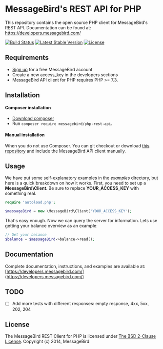 MessageBird's REST API for PHP
===============================
This repository contains the open source PHP client for MessageBird's REST API. Documentation can be found at: https://developers.messagebird.com/

[![Build Status](https://github.com/messagebird/php-rest-api/actions/workflows/tests.yml/badge.svg?branch=master)](https://github.com/messagebird/php-rest-api/actions/workflows/tests.yml?query=branch%3Amaster)
[![Latest Stable Version](https://poser.pugx.org/messagebird/php-rest-api/v/stable.svg)](https://packagist.org/packages/messagebird/php-rest-api)
[![License](https://poser.pugx.org/messagebird/php-rest-api/license.svg)](https://packagist.org/packages/messagebird/php-rest-api)

Requirements
-----

- [Sign up](https://www.messagebird.com/en/signup) for a free MessageBird account
- Create a new access_key in the developers sections
- MessageBird API client for PHP requires PHP >= 7.3.

Installation
-----

#### Composer installation

- [Download composer](https://getcomposer.org/doc/00-intro.md#installation-nix)
- Run `composer require messagebird/php-rest-api`.

#### Manual installation

When you do not use Composer. You can git checkout or download [this repository](https://github.com/messagebird/php-rest-api/archive/master.zip) and include the MessageBird API client manually.


Usage
-----

We have put some self-explanatory examples in the *examples* directory, but here is a quick breakdown on how it works. First, you need to set up a **MessageBird\Client**. Be sure to replace **YOUR_ACCESS_KEY** with something real.

```php
require 'autoload.php';

$messageBird = new \MessageBird\Client('YOUR_ACCESS_KEY');

```

That's easy enough. Now we can query the server for information. Lets use getting your balance overview as an example:

```php
// Get your balance
$balance = $messageBird->balance->read();
```


Documentation
----
Complete documentation, instructions, and examples are available at:
[https://developers.messagebird.com/](https://developers.messagebird.com/)

TODO
----
- [ ] Add more tests with different responses: empty response, 4xx, 5xx, 202, 204


License
----
The MessageBird REST Client for PHP is licensed under [The BSD 2-Clause License](http://opensource.org/licenses/BSD-2-Clause). Copyright (c) 2014, MessageBird
